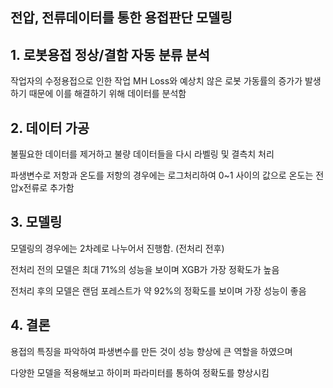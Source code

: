 ## 전압, 전류데이터를 통한 용접판단 모델링

## 1. 로봇용접 정상/결함 자동 분류 분석

작업자의 수정용접으로 인한 작업 MH Loss와 예상치 않은 로봇 가동률의 증가가 발생하기 때문에 이를 해결하기 위해 데이터를 분석함

## 2. 데이터 가공

불필요한 데이터를 제거하고 불량 데이터들을 다시 라벨링 및 결측치 처리

파생변수로 저항과 온도를 저항의 경우에는 로그처리하여 0~1 사이의 값으로 온도는 전압x전류로 추가함

## 3. 모델링

모델링의 경우에는 2차례로 나누어서 진행함. (전처리 전후)

전처리 전의 모델은 최대 71%의 성능을 보이며 XGB가 가장 정확도가 높음

전처리 후의 모델은 랜덤 포레스트가 약 92%의 정확도를 보이며 가장 성능이 좋음


## 4. 결론

용접의 특징을 파악하여 파생변수를 만든 것이 성능 향상에 큰 역할을 하였으며

다양한 모델을 적용해보고 하이퍼 파라미터를 통하여 정확도를 향상시킴

